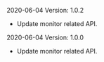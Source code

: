 2020-06-04 Version: 1.0.2
- Update monitor related API.

2020-06-04 Version: 1.0.0
- Update monitor related API.

